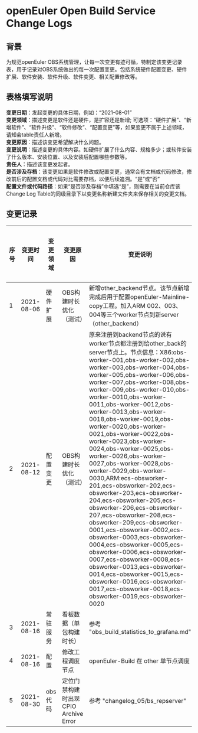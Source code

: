 # openEuler Open Build Service Change Logs

## 背景
为规范openEuler OBS系统管理，让每一次变更有迹可循，特制定该变更记录表，用于记录对OBS系统做出的每一次配置变更。包括系统硬件配置变更、硬件扩展、软件安装、软件升级、软件变更、相关配置修改等。
	

## 表格填写说明

**变更日期**：发起变更的具体日期，例如：“2021-08-01”  
**变更领域**：描述变更是软件还是硬件，是扩容还是新增; 可选项：“硬件扩展”、“新增软件”、“软件升级”、“软件修改”、“配置变更”等，如果变更不属于上述领域，请知会table责任人新增。  
**变更原因**：描述该变更希望解决什么问题。  
**变更说明**：描述变更的具体内容。如硬件扩展了什么内容、规格多少；或软件安装了什么版本、安装位置、以及安装后配置哪些参数等。  
**责任人**：描述该变更发起者。  
**是否涉及存档**：该变更如果是软件修改或配置变更，通常会有文档或代码修改，修改前后的配置文档或代码对比需要存档，以便后续追溯。“是”或“否”  
**配置文件或代码路径**：如果“是否涉及存档”中填选“是”，则需要在当前仓库该Change Log Table的同级目录下以变更名称新建文件夹来保存相关的变更文档。  

## 变更记录

|序号|变更时间|变更领域|变更原因|变更说明|责任人|是否涉及存档|配置文件或代码路径|
|--|--|--|--|--|--|--|--|
| 1 | 2021-08-06 | 硬件扩展|OBS构建时长优化（测试）|新增other_backend节点。该节点新增完成后用于配置openEuler-Mainline-copy工程。加入ARM 002、003、004等三个worker节点到新server（other_backend）|曹志  |否|NULL|
| 2 | 2021-08-12 | 配置变更|OBS构建时长优化（测试）|原来注册到backend节点的说有worker节点都注册到给other_back的server节点上。节点信息：X86:obs-worker-001,obs-worker-002,obs-worker-003,obs-worker-004,obs-worker-005,obs-worker-006,obs-worker-007,obs-worker-008,obs-worker-009,obs-worker-010,obs-worker-0010,obs-worker-0011,obs-worker-0012,obs-worker-0013,obs-worker-0018,obs-worker-0019,obs-worker-0020,obs-worker-0021,obs-worker-0022,obs-worker-0023,obs-worker-0024,obs-worker-0025,obs-worker-0026,obs-worker-0027,obs-worker-0028,obs-worker-0029,obs-worker-0030,ARM:ecs-obsworker-201,ecs-obsworker-202,ecs-obsworker-203,ecs-obsworker-204,ecs-obsworker-205,ecs-obsworker-206,ecs-obsworker-207,ecs-obsworker-208,ecs-obsworker-209,ecs-obsworker-0001,ecs-obsworker-0002,ecs-obsworker-0003,ecs-obsworker-0004,ecs-obsworker-0005,ecs-obsworker-0006,ecs-obsworker-0007,ecs-obsworker-0008,ecs-obsworker-0013,ecs-obsworker-0014,ecs-obsworker-0015,ecs-obsworker-0016,ecs-obsworker-0017,ecs-obsworker-0018,ecs-obsworker-0019,ecs-obsworker-0020|陈燕潘  |否|NULL|
| 3 | 2021-08-16  | 常驻服务 | 看板数据（单包构建时长） | 参考 "obs_build_statistics_to_grafana.md" | 邓鹏 | 是 | changelog_03/fluent.conf, changelog_03/obs_build_statistics_to_grafana.md|
| 4 | 2021-08-16 | 配置 | 修改工程调度节点 | openEuler-Build 在 other 单节点调度 |  | 否 | backend-server  home-backend-server 两个节点 /usr/obs/lib/server/BSConfig.pm 配置文件添加 'openEuler-Build' => 'other', |
| 5 | 2021-08-30  | obs代码 | 定位门禁构建时出现CPIO Archive Error | 参考 "changelog_05/bs_repserver" | 邓鹏 | 是 | changelog_05/bs_repserver|
